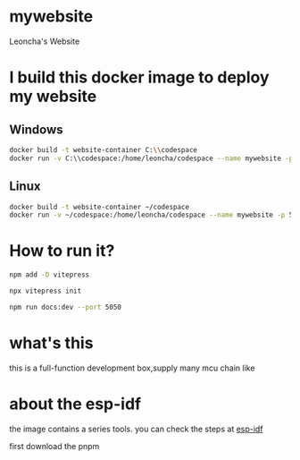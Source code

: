 # mywebsite
Leoncha's Website

# I build this docker image to deploy my website
## Windows
``` bash
docker build -t website-container C:\\codespace
docker run -v C:\\codespace:/home/leoncha/codespace --name mywebsite -p 5050:5050 -it website-container
```
## Linux
``` bash
docker build -t website-container ~/codespace
docker run -v ~/codespace:/home/leoncha/codespace --name mywebsite -p 5050:5050 -it website-container
```

# How to run it?
``` bash
npm add -D vitepress

npx vitepress init

npm run docs:dev --port 5050
```
# what's this 
this is a full-function development box,supply many mcu chain like 

# about the esp-idf
the image contains a series tools.
you can check the steps at [esp-idf](https://docs.espressif.com/projects/esp-idf/zh_CN/stable/esp32/get-started/linux-macos-setup.html)

first download the pnpm 

